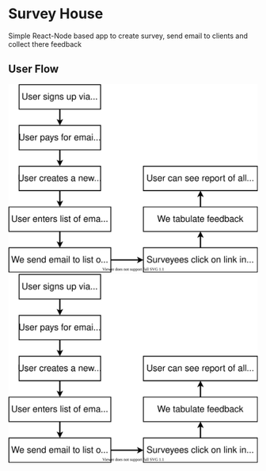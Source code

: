 # Survey House
Simple React-Node based app to create survey, send email to clients and collect there feedback

## User Flow
![Alt text](./user_flow.svg)
<img src="./user_flow.svg">
